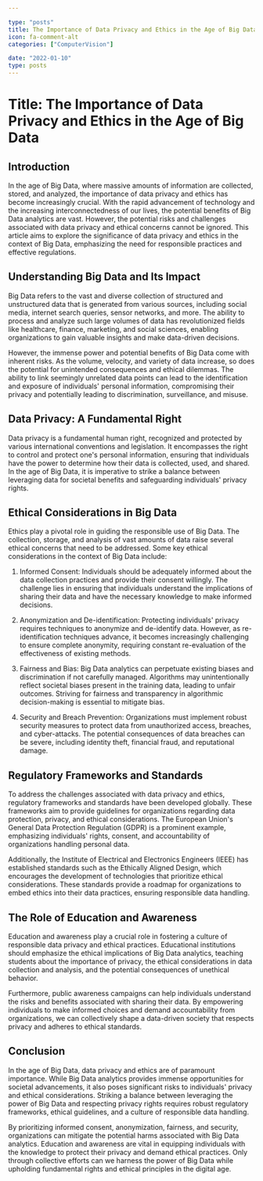 ```yaml
---

type: "posts"
title: The Importance of Data Privacy and Ethics in the Age of Big Data
icon: fa-comment-alt
categories: ["ComputerVision"]

date: "2022-01-10"
type: posts
---
```





# Title: The Importance of Data Privacy and Ethics in the Age of Big Data

## Introduction

In the age of Big Data, where massive amounts of information are collected, stored, and analyzed, the importance of data privacy and ethics has become increasingly crucial. With the rapid advancement of technology and the increasing interconnectedness of our lives, the potential benefits of Big Data analytics are vast. However, the potential risks and challenges associated with data privacy and ethical concerns cannot be ignored. This article aims to explore the significance of data privacy and ethics in the context of Big Data, emphasizing the need for responsible practices and effective regulations.

## Understanding Big Data and Its Impact

Big Data refers to the vast and diverse collection of structured and unstructured data that is generated from various sources, including social media, internet search queries, sensor networks, and more. The ability to process and analyze such large volumes of data has revolutionized fields like healthcare, finance, marketing, and social sciences, enabling organizations to gain valuable insights and make data-driven decisions.

However, the immense power and potential benefits of Big Data come with inherent risks. As the volume, velocity, and variety of data increase, so does the potential for unintended consequences and ethical dilemmas. The ability to link seemingly unrelated data points can lead to the identification and exposure of individuals' personal information, compromising their privacy and potentially leading to discrimination, surveillance, and misuse.

## Data Privacy: A Fundamental Right

Data privacy is a fundamental human right, recognized and protected by various international conventions and legislation. It encompasses the right to control and protect one's personal information, ensuring that individuals have the power to determine how their data is collected, used, and shared. In the age of Big Data, it is imperative to strike a balance between leveraging data for societal benefits and safeguarding individuals' privacy rights.

## Ethical Considerations in Big Data

Ethics play a pivotal role in guiding the responsible use of Big Data. The collection, storage, and analysis of vast amounts of data raise several ethical concerns that need to be addressed. Some key ethical considerations in the context of Big Data include:

1. Informed Consent: Individuals should be adequately informed about the data collection practices and provide their consent willingly. The challenge lies in ensuring that individuals understand the implications of sharing their data and have the necessary knowledge to make informed decisions.

2. Anonymization and De-identification: Protecting individuals' privacy requires techniques to anonymize and de-identify data. However, as re-identification techniques advance, it becomes increasingly challenging to ensure complete anonymity, requiring constant re-evaluation of the effectiveness of existing methods.

3. Fairness and Bias: Big Data analytics can perpetuate existing biases and discrimination if not carefully managed. Algorithms may unintentionally reflect societal biases present in the training data, leading to unfair outcomes. Striving for fairness and transparency in algorithmic decision-making is essential to mitigate bias.

4. Security and Breach Prevention: Organizations must implement robust security measures to protect data from unauthorized access, breaches, and cyber-attacks. The potential consequences of data breaches can be severe, including identity theft, financial fraud, and reputational damage.

## Regulatory Frameworks and Standards

To address the challenges associated with data privacy and ethics, regulatory frameworks and standards have been developed globally. These frameworks aim to provide guidelines for organizations regarding data protection, privacy, and ethical considerations. The European Union's General Data Protection Regulation (GDPR) is a prominent example, emphasizing individuals' rights, consent, and accountability of organizations handling personal data.

Additionally, the Institute of Electrical and Electronics Engineers (IEEE) has established standards such as the Ethically Aligned Design, which encourages the development of technologies that prioritize ethical considerations. These standards provide a roadmap for organizations to embed ethics into their data practices, ensuring responsible data handling.

## The Role of Education and Awareness

Education and awareness play a crucial role in fostering a culture of responsible data privacy and ethical practices. Educational institutions should emphasize the ethical implications of Big Data analytics, teaching students about the importance of privacy, the ethical considerations in data collection and analysis, and the potential consequences of unethical behavior.

Furthermore, public awareness campaigns can help individuals understand the risks and benefits associated with sharing their data. By empowering individuals to make informed choices and demand accountability from organizations, we can collectively shape a data-driven society that respects privacy and adheres to ethical standards.

## Conclusion

In the age of Big Data, data privacy and ethics are of paramount importance. While Big Data analytics provides immense opportunities for societal advancements, it also poses significant risks to individuals' privacy and ethical considerations. Striking a balance between leveraging the power of Big Data and respecting privacy rights requires robust regulatory frameworks, ethical guidelines, and a culture of responsible data handling.

By prioritizing informed consent, anonymization, fairness, and security, organizations can mitigate the potential harms associated with Big Data analytics. Education and awareness are vital in equipping individuals with the knowledge to protect their privacy and demand ethical practices. Only through collective efforts can we harness the power of Big Data while upholding fundamental rights and ethical principles in the digital age.
